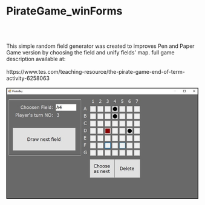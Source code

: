 # PirateGame_winForms
<br><br>
<article>
	This simple random field generator was created to improves Pen and Paper Game version by choosing the field and unify fields' map.
	full game description available at:	
</article>
<br>
https://www.tes.com/teaching-resource/the-pirate-game-end-of-term-activity-6258063
<br><br>
<div><img src="PirateGame_example.jpg" border="2"></div>